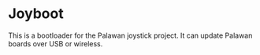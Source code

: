 Joyboot
=======

This is a bootloader for the Palawan joystick project.  It can update Palawan boards
over USB or wireless.
